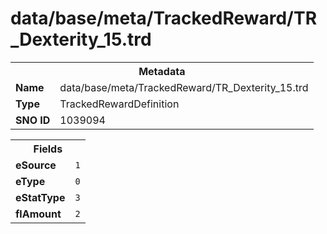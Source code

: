 <h1>data/base/meta/TrackedReward/TR_Dexterity_15.trd</h1><table><tr><th colspan="100%">Metadata</th></tr><tr><td><b>Name</b></td><td>data/base/meta/TrackedReward/TR_Dexterity_15.trd</td></tr><tr><td><b>Type</b></td><td>TrackedRewardDefinition</td></tr><tr><td><b>SNO ID</b></td><td>1039094</td></tr></table>

<table><tr><th colspan="100%">Fields</th></tr><tr><td><b>eSource</b></td><td><code>1</code></td></tr><tr><td><b>eType</b></td><td><code>0</code></td></tr><tr><td><b>eStatType</b></td><td><code>3</code></td></tr><tr><td><b>flAmount</b></td><td><code>2</code></td></tr></table>

